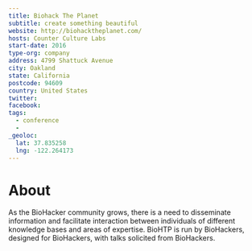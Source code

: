 ```yaml
---
title: Biohack The Planet
subtitle: create something beautiful
website: http://biohacktheplanet.com/
hosts: Counter Culture Labs
start-date: 2016
type-org: company
address: 4799 Shattuck Avenue
city: Oakland
state: California
postcode: 94609
country: United States
twitter:
facebook:
tags:
  - conference
  -
_geoloc:
  lat: 37.835258
  lng: -122.264173
---
```


# About
As the BioHacker community grows, there is a need to disseminate information and facilitate interaction between individuals of different knowledge bases and areas of expertise. BioHTP is run by BioHackers, designed for BioHackers, with talks solicited from BioHackers.

